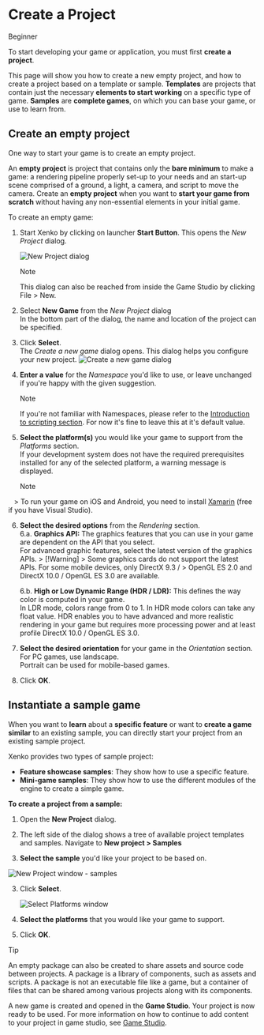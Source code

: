 # Create a Project

<span class="label label-doc-level">Beginner</span>

To start developing your game or application, you must first **create a project**.

This page will show you how to create a new empty project, and how to create a project based on a template or sample. 
**Templates** are projects that contain just the necessary **elements to start working** on a specific type of game. 
**Samples** are **complete games**, on which you can base your game, or use to learn from.

## Create an empty project

One way to start your game is to create an empty project. 

An **empty project** is project that contains only the **bare minimum** to make a game: 
a rendering pipeline properly set-up to your needs and an start-up scene comprised 
of a ground, a light, a camera, and script to move the camera.
Create an **empty project** when you want to **start your game from scratch** without having any non-essential elements in your initial game.

To create an empty game:

1. Start Xenko by clicking on launcher **Start Button**. This opens the *New Project* dialog.  
    
    ![New Project dialog](media/create-project-new-open-project-window.png)
    > [!Note]
    > This dialog can also be reached from inside the Game Studio by clicking File > New.
    
2. Select **New Game** from the *New Project* dialog  
    In the bottom part of the dialog, the name and location of the project can be specified.

3. Click **Select**.  
    The *Create a new game* dialog opens. This dialog helps you configure your new project.
    ![Create a new game dialog](media/create-project-create-new-game.png)

4. **Enter a value** for the *Namespace* you'd like to use, or leave unchanged if you're happy with the given suggestion.  
    > [!Note]
    > If you're not familiar with Namespaces, please refer to the [Introduction to scripting section](introduction-to-scripting.md). 
    > For now it's fine to leave this at it's default value.

5. **Select the platform(s)** you would like your game to support from the *Platforms* section.  
    If your development system does not have the required prerequisites installed for any of the selected platform, a warning message is displayed.
    > [!Note]
    >  To run your game on iOS and Android, you need to install <a href=https://www.xamarin.com/studio target="_blank"> Xamarin</a> (free if you have Visual Studio).

6. **Select the desired options** from the *Rendering* section.  
    6.a. **Graphics API:** The graphics features that you can use in your game are dependent on the API that you select.  
        For advanced graphic features, select the latest version of the graphics APIs.
        > [!Warning]
        > Some graphics cards do not support the latest APIs. For some mobile devices, only DirectX 9.3 / 
        > OpenGL ES 2.0 and DirectX 10.0 / OpenGL ES 3.0 are available.

    6.b. **High or Low Dynamic Range (HDR / LDR):** This defines the way color is computed in your game.  
        In LDR mode, colors range from 0 to 1. In HDR mode colors can take any float value. 
        HDR enables you to have advanced and more realistic rendering in your game but requires 
        more processing power and at least profile DirectX 10.0 / OpenGL ES 3.0.

7. **Select the desired orientation** for your game in the *Orientation* section. For PC games, use landscape.  
    Portrait can be used for mobile-based games.

8. Click **OK**. 

## Instantiate a sample game

When you want to **learn** about a **specific feature** or want to **create a game similar** to an existing sample,
you can directly start your project from an existing sample project.

Xenko provides two types of sample project:

 * **Feature showcase samples**: They show how to use a specific feature.
 * **Mini-game samples**: They show how to use the different modules of the engine to create a simple game.
    
**To create a project from a sample:**

 1. Open the **New Project** dialog.
    
 2.	The left side of the dialog shows a tree of available project templates and samples. Navigate to **New project > Samples**
 
 2. **Select the sample** you'd like your project to be based on. 
    
   ![New Project window - samples](media/create-project-new-open-project-samples.png)

 3. Click **Select**.

    ![Select Platforms window](media/create-project-select-platform.png)
    	
 4. **Select the platforms** that you would like your game to support.

 5.	Click **OK**. 

 
> [!TIP] 
> An empty package can also be created to share assets and source code between projects. 
> A package is a library of components, such as assets and scripts. A package is not an executable 
> file like a game, but a container of files that can be shared among various projects along with its components.
 
A new game is created and opened in the **Game Studio**. Your project is now ready to be used. For more information on how to continue to add content to your project in game studio, see [Game Studio](game-studio.md).
